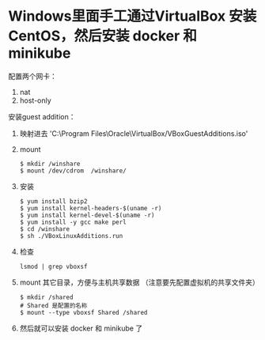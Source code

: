 # Windows里面手工通过VirtualBox 安装 CentOS，然后安装 docker 和 minikube

配置两个网卡：
1. nat
1. host-only

安装guest addition： 
1. 映射进去 'C:\Program Files\Oracle\VirtualBox/VBoxGuestAdditions.iso'

1. mount

    ```shell
    $ mkdir /winshare
    $ mount /dev/cdrom  /winshare/
    ```

1. 安装
    ```shell
    $ yum install bzip2
    $ yum install kernel-headers-$(uname -r) 
    $ yum install kernel-devel-$(uname -r)
    $ yum install -y gcc make perl
    $ cd /winshare
    $ sh ./VBoxLinuxAdditions.run
    ```
  
1. 检查
    ```shell
    lsmod | grep vboxsf
    ```

1. mount 其它目录，方便与主机共享数据 （注意要先配置虚拟机的共享文件夹）
    ```shell
    $ mkdir /shared
    # Shared 是配置的名称
    $ mount --type vboxsf Shared /shared
    ```

1. 然后就可以安装 docker 和 minikube 了
